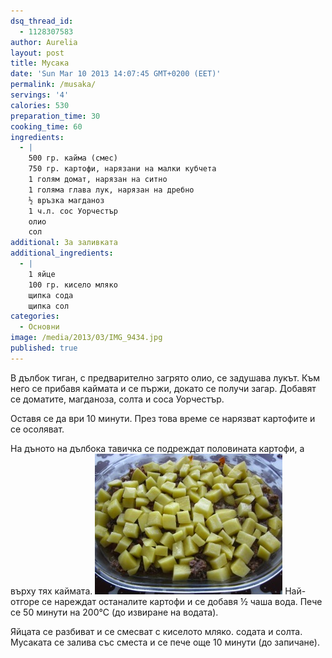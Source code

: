 ```yaml
---
dsq_thread_id:
  - 1128307583
author: Aurelia
layout: post
title: Мусака
date: 'Sun Mar 10 2013 14:07:45 GMT+0200 (EET)'
permalink: /musaka/
servings: '4'
calories: 530
preparation_time: 30
cooking_time: 60
ingredients:
  - |
    500 гр. кайма (смес)
    750 гр. картофи, нарязани на малки кубчета
    1 голям домат, нарязан на ситно
    1 голяма глава лук, нарязан на дребно
    ½ връзка магданоз
    1 ч.л. сос Уорчестър
    олио
    сол
additional: За заливката
additional_ingredients:
  - |
    1 яйце
    100 гр. кисело мляко
    щипка сода
    щипка сол 
categories:
  - Основни
image: /media/2013/03/IMG_9434.jpg
published: true
---
```

В дълбок тиган, с предварително загрято олио, се задушава лукът. Към него се прибавя каймата и се пържи, докато се получи загар. Добавят се доматите, магданоза, солта и соса Уорчестър.

Оставя се да ври 10 минути. През това време се нарязват картофите и се осоляват.
  
На дъното на дълбока тавичка се подреждат половината картофи, а върху тях каймата.
<img src="/media/2013/03/IMG_9415-300x225.jpg" aclass="alignright" />
Най-отгоре се нареждат останалите картофи и се добавя ½ чаша вода. Пече се 50 минути на 200°С (до извиране на водата).
  
Яйцата се разбиват и се смесват с киселото мляко. содата и солта. Мусаката се залива със сместа и се пече още 10 минути (до запичане).
